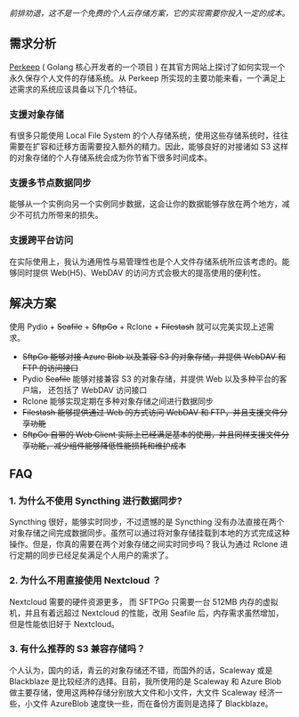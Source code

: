 *前排劝退，这不是一个免费的个人云存储方案，它的实现需要你投入一定的成本。*

## 需求分析

[Perkeep](https://github.com/perkeep/perkeep) ( Golang 核心开发者的一个项目 ) 在其官方网站上探讨了如何实现一个永久保存个人文件的存储系统。从 Perkeep 所实现的主要功能来看，一个满足上述需求的系统应该具备以下几个特征。

### 支援对象存储

有很多只能使用 Local File System 的个人存储系统，使用这些存储系统时，往往需要在扩容和迁移方面需要投入额外的精力。因此，能够良好的对接诸如 S3 这样的对象存储的个人存储系统会成为你节省下很多时间成本。

### 支援多节点数据同步

能够从一个实例向另一个实例同步数据，这会让你的数据能够存放在两个地方，减少不可抗力所带来的损失。

### 支援跨平台访问

在实际使用上，我认为通用性与易管理性也是个人文件存储系统所应该考虑的。能够同时提供 Web(H5)、WebDAV 的访问方式会极大的提高使用的便利性。

## 解决方案

使用 Pydio + ~~Seafile~~ + ~~SftpGo~~ + Rclone + ~~Filestash~~ 就可以完美实现上述需求。

- ~~SftpGo 能够对接 Azure Blob 以及兼容 S3 的对象存储，并提供 WebDAV 和 FTP 的访问接口~~
- Pydio ~~Seafile~~ 能够对接兼容 S3 的对象存储，并提供 Web 以及多种平台的客户端， 还包括了 WebDAV 访问接口
- Rclone 能够实现定期在多种对象存储之间进行数据同步
- ~~Filestash 能够提供通过 Web 的方式访问 WebDAV 和 FTP，并且支援文件分享功能~~
- ~~SftpGo 自带的 Web Client 实际上已经满足基本的使用，并且同样支援文件分享功能，减少组件能够降低性能损耗和维护成本~~

## FAQ

### 1. 为什么不使用 Syncthing 进行数据同步?

Syncthing 很好，能够实时同步，不过遗憾的是 Syncthing 没有办法直接在两个对象存储之间完成数据同步。虽然可以通过将对象存储挂载到本地的方式完成这种操作。但是，你真的需要在两个对象存储之间实时同步吗？我认为通过 Rclone 进行定期的同步已经足矣满足个人用户的需求了。

### 2. 为什么不用直接使用 Nextcloud ？

Nextcloud 需要的硬件资源更多， 而 SFTPGo 只需要一台 512MB 内存的虚拟机，并且有着远超过 Nextcloud 的性能，改用 Seafile 后，内存需求虽然增加，但是性能依旧好于 Nextcloud。

### 3. 有什么推荐的 S3 兼容存储吗？

个人认为，国内的话，青云的对象存储还不错，而国外的话，Scaleway 或是 Blackblaze 是比较经济的选择。目前，我所使用的是 Scaleway 和 Azure Blob 做主要存储，使用这两种存储分别放大文件和小文件，大文件 Scaleway 经济一些，小文件 AzureBlob 速度快一些，而在备份方面则是选择了 Blackblaze。

<!-- ##{"timestamp":1594569600}## -->